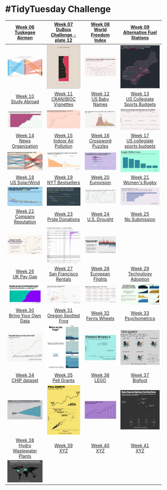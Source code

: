 # #TidyTuesday Challenge

<!-- table header, followed by pictures link -->

|                                                                         [Week 06<br>Tuskegee Airmen](https://github.com/poncest/tidytuesday/tree/main/2022/Week_06)                                                                         |                                                                   [Week 07<br>DuBois Challenge - plate 12](https://github.com/poncest/tidytuesday/tree/main/2022/Week_07)                                                                   |                                                          [Week 08<br>World Freedom Index](https://github.com/poncest/tidytuesday/tree/main/2022/Week_08)                                                           |                                                            [Week 09<br>Alternative Fuel Stations](https://github.com/poncest/tidytuesday/tree/main/2022/Week_09)                                                            |
|:----------------:|:----------------:|:----------------:|:----------------:|
|                                                                                                  ![](Week_06/2022_06_airmen.png "Week 06")                                                                                                  |                                                                                         ![](Week_07/2022_07_duboischallenge_plate12.png "Week 07")                                                                                          |                                                                               ![](Week_08/2022_08_world_freedom_index.png "Week 08")                                                                               |                                                                                ![](Week_09/2022_09_alternative_fuel_stations.png "Week 09")                                                                                 |
|                                                                          [Week 10<br>Study Abroad](https://github.com/poncest/tidytuesday/tree/main/2022/Week_10)                                                                           |                                                                       [Week 11<br>CRAN/BIOC Vignettes](https://github.com/poncest/tidytuesday/tree/main/2022/Week_11)                                                                       |                                                             [Week 12<br>US Baby Names](https://github.com/poncest/tidytuesday/tree/main/2022/Week_12)                                                              |                                                          [Week 13<br>US Collegiate Sports Budgets](https://github.com/poncest/tidytuesday/tree/main/2022/Week_13)                                                           |
|                                                                                                 ![](Week_10/2022_10_erasmus.png "Week 10")                                                                                                  |                                                                                           ![](Week_11/2022_11_cran_bioc_vignattes.png "Week 11")                                                                                            |                                                                                   ![](Week_12/2022_12_baby_names.png "Week 12")                                                                                    |                                                                                ![](Week_13/2022_13_collegiate_sports_budgets.png "Week 13")                                                                                 |
|                                                                        [Week 14<br>News Organization](https://github.com/poncest/tidytuesday/tree/main/2022/Week_14)                                                                        |                                                                      [Week 15<br>Indoor Air Pollution](https://github.com/poncest/tidytuesday/tree/main/2022/Week_15)                                                                       |                                                           [Week 16<br>Crossword Puzzles](https://github.com/poncest/tidytuesday/tree/main/2022/Week_16)                                                            |                                                          [Week 17<br>US collegiate sports budgets](https://github.com/poncest/tidytuesday/tree/main/2022/Week_17)                                                           |
|                                                                                                ![](Week_14/2022_14_news_orgs.png "Week 14")                                                                                                 |                                                                                             ![](Week_15/2022_15_indoor_pollution.png "Week 15")                                                                                             |                                                                                    ![](Week_16/2022_16_big_dave.png "Week 16")                                                                                     |                                                                                       ![](Week_17/2022_17_hidden_gems.png "Week 17")                                                                                        |
|                                                                          [Week 18<br>US Solar/Wind](https://github.com/poncest/tidytuesday/tree/main/2022/Week_18)                                                                          |                                                                         [Week 19<br>NYT Bestsellers](https://github.com/poncest/tidytuesday/tree/main/2022/Week_19)                                                                         |                                                               [Week 20<br>Eurovision](https://github.com/poncest/tidytuesday/tree/main/2022/Week_20)                                                               |                                                                  [Week 21<br>Women's Rugby](https://github.com/poncest/tidytuesday/tree/main/2022/Week_21)                                                                  |
|                                                                                                 ![](Week_18/2022_18_capacity.png "Week 18")                                                                                                 |                                                                                                ![](Week_19/2022_19_nyt_titles.png "Week 19")                                                                                                |                                                                                   ![](Week_20/2022_20_eurovision.png "Week 20")                                                                                    |                                                                                          ![](Week_21/2022_21_rugby.png "Week 21")                                                                                           |
|                                                                       [Week 22<br>Company Reputation](https://github.com/poncest/tidytuesday/tree/main/2022/Week_22)                                                                        |                                                                         [Week 23<br>Pride Donations](https://github.com/poncest/tidytuesday/tree/main/2022/Week_23)                                                                         |                                                              [Week 24<br>U.S. Drought](https://github.com/poncest/tidytuesday/tree/main/2022/Week_24)                                                              |                                                                                         [Week 25<br>No Submission](2022_24/Week_25)                                                                                         |
|                                                                                                ![](Week_22/2022_22_reputation.png "Week 22")                                                                                                |                                                                                                ![](Week_23/2022_23_donations.png "Week 23")                                                                                                 |                                                                                     ![](Week_24/2022_24_drought.png "Week 24")                                                                                     |                                                                                                                                                                                                                             |
|                                                                           [Week 26<br>UK Pay Gap](https://github.com/poncest/tidytuesday/tree/main/2022/Week_26)                                                                            |                                                                      [Week 27<br>San Francisco Rentals](https://github.com/poncest/tidytuesday/tree/main/2022/Week_27)                                                                      |                                                            [Week 28<br>European Flights](https://github.com/poncest/tidytuesday/tree/main/2022/Week_28)                                                            |                                                               [Week 29<br>Technology Adoption](https://github.com/poncest/tidytuesday/tree/main/2022/Week_29)                                                               |
|                                                                                                  ![](Week_26/2022_26_paygap.png "Week 26")                                                                                                  |                                                                                                   ![](Week_27/2022_27_rent.png "Week 27")                                                                                                   |                                                                                     ![](Week_28/2022_28_flights.png "Week 28")                                                                                     |                                                                                        ![](Week_29/2022_29_technology.png "Week 29")                                                                                        |
| [Week 30](https://github.com/poncest/tidytuesday/tree/main/2022/Week_30 "Week 30")[<br>](https://github.com/poncest/tidytuesday/tree/main/2022/Week_32)[Bring Your Own Data](https://github.com/poncest/tidytuesday/tree/main/2022/Week_30) | [Week 31](https://github.com/poncest/tidytuesday/tree/main/2022/Week_31 "Week 31")[<br>](https://github.com/poncest/tidytuesday/tree/main/2022/Week_32)[Oregon Spotted Frog](https://github.com/poncest/tidytuesday/tree/main/2022/Week_31) |                                                             [Week 32<br>Ferris Wheels](https://github.com/poncest/tidytuesday/tree/main/2022/Week_32)                                                              | [Week 33](https://github.com/poncest/tidytuesday/tree/main/2022/Week_33)[<br>](https://github.com/poncest/tidytuesday/tree/main/2022/Week_32)[Psychometrics](https://github.com/poncest/tidytuesday/tree/main/2022/Week_33) |
|                                                                                                 ![](Week_30/2022_30_soybean.png "Week 30")                                                                                                  |                                                                                                ![]()![](Week_31/2022_31_frogs.png "Week 31")                                                                                                |                                                                                   ![](Week_32/2022_32_wheels.png "Week 32")![]()                                                                                   |                                                                                    ![]()![](Week_33/2022_33_psychometrics.png "Week 33")                                                                                    |
|         [Week 34](https://github.com/poncest/tidytuesday/tree/main/2022/Week_34)[<br>](https://github.com/poncest/tidytuesday/tree/main/2022/Week_30)[CHIP dataset](https://github.com/poncest/tidytuesday/tree/main/2022/Week_34)          |          [Week 35](https://github.com/poncest/tidytuesday/tree/main/2022/Week_35)[<br>](https://github.com/poncest/tidytuesday/tree/main/2022/Week_30)[Pell Grants](https://github.com/poncest/tidytuesday/tree/main/2022/Week_35)          | [Week 36](https://github.com/poncest/tidytuesday/tree/main/2022/Week_36)[<br>](https://github.com/poncest/tidytuesday/tree/main/2022/Week_30)[LEGO](https://github.com/poncest/tidytuesday/tree/main/2022/Week_36) |    [Week 37](https://github.com/poncest/tidytuesday/tree/main/2022/Week_37)[<br>](https://github.com/poncest/tidytuesday/tree/main/2022/Week_30)[Bigfoot](https://github.com/poncest/tidytuesday/tree/main/2022/Week_37)    |
|                                                                                                  ![](Week_34/2022_34_chips.png "Week 34")                                                                                                   |                                                                                                   ![](Week_35/2022_35_pell.png "Week 35")                                                                                                   |                                                                                      ![](Week_36/2022_36_LEGO.png "Week 36")                                                                                       |                                                                                         ![](Week_37/2022_37_bigfoot.png "Week 37")                                                                                          |
|    [Week 38](https://github.com/poncest/tidytuesday/tree/main/2022/Week_38)[<br>](https://github.com/poncest/tidytuesday/tree/main/2022/Week_30)[Hydro Wastewater Plants](https://github.com/poncest/tidytuesday/tree/main/2022/Week_38)    |              [Week 39](https://github.com/poncest/tidytuesday/tree/main/2022/Week_35)[<br>](https://github.com/poncest/tidytuesday/tree/main/2022/Week_30)[XYZ](https://github.com/poncest/tidytuesday/tree/main/2022/Week_34)              | [Week 40](https://github.com/poncest/tidytuesday/tree/main/2022/Week_36)[<br>](https://github.com/poncest/tidytuesday/tree/main/2022/Week_30)[XYZ](https://github.com/poncest/tidytuesday/tree/main/2022/Week_34)  |      [Week 41](https://github.com/poncest/tidytuesday/tree/main/2022/Week_37)[<br>](https://github.com/poncest/tidytuesday/tree/main/2022/Week_30)[XYZ](https://github.com/poncest/tidytuesday/tree/main/2022/Week_37)      |
|                                                                                                ![](Week_38/2022_38_hydrowaste.png "Week 38")                                                                                                |                                                                                                                                                                                                                                             |                                                                                                                                                                                                                    |                                                                                                                                                                                                                             |
